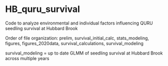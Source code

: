 # HB_quru_survival
Code to analyze environmental and individual factors influencing QURU seedling survival at Hubbard Brook

Order of file organization: prelim, survival_initial_calc, stats_modeling, figures, figures_2020data, survival_calculations, survival_modeling

survival_modeling = up to date GLMM of seedling survival at Hubbard Brook across multiple years
